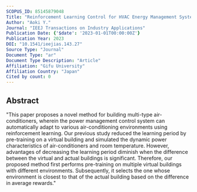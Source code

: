 ```yaml
---
SCOPUS_ID: 85145879048
Title: "Reinforcement Learning Control for HVAC Energy Management System with Instant Operation by Selecting Virtual Building with Similar Environment"
Author: "Aoki Y."
Journal: "IEEJ Transactions on Industry Applications"
Publication Date: {'$date': '2023-01-01T00:00:00Z'}
Publication Year: 2023
DOI: "10.1541/ieejias.143.27"
Source Type: "Journal"
Document Type: "ar"
Document Type Description: "Article"
Affiliation: "Gifu University"
Affiliation Country: "Japan"
Cited by count: 0
---
```


## Abstract
"This paper proposes a novel method for building multi-type air-conditioners, wherein the power management control system can automatically adapt to various air-conditioning environments using reinforcement learning. Our previous study reduced the learning period by pre-training on a virtual building and simulated the dynamic power characteristics of air-conditioners and room temperature. However, advantages of decreasing the learning period diminish when the difference between the virtual and actual buildings is significant. Therefore, our proposed method first performs pre-training on multiple virtual buildings with different environments. Subsequently, it selects the one whose environment is closest to that of the actual building based on the difference in average rewards."
